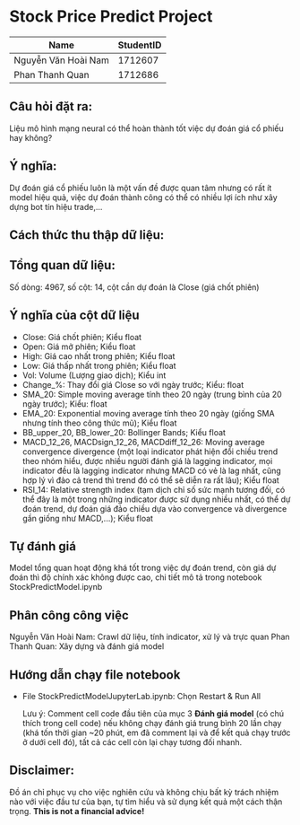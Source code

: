# Stock Price Predict Project
Name | StudentID
--- | ---
Nguyễn Văn Hoài Nam | 1712607
Phan Thanh Quan | 1712686
## Câu hỏi đặt ra:
Liệu mô hình mạng neural có thể hoàn thành tốt việc dự đoán giá cổ phiếu hay không?
## Ý nghĩa:
Dự đoán giá cổ phiếu luôn là một vấn đề được quan tâm nhưng có rất ít model hiệu quả, việc dự đoán thành công có thể có nhiều lợi ích như xây dựng bot tín hiệu trade,...
## Cách thức thu thập dữ liệu:
## Tổng quan dữ liệu:
Số dòng: 4967, số cột: 14, cột cần dự đoán là Close (giá chốt phiên)
## Ý nghĩa của cột dữ liệu
- Close: Giá chốt phiên; Kiểu float
- Open: Giá mở phiên; Kiểu float
- High: Giá cao nhất trong phiên; Kiểu float
- Low: Giá thấp nhất trong phiên; Kiểu float
- Vol: Volume (Lượng giao dịch); Kiểu int
- Change_%: Thay đổi giá Close so với ngày trước; Kiểu: float
- SMA_20: Simple moving average tính theo 20 ngày (trung bình của 20 ngày trước); Kiểu: float
- EMA_20: Exponential moving average tính theo 20 ngày (giống SMA nhưng tính theo công thức mũ); Kiểu float
- BB_upper_20, BB_lower_20: Bollinger Bands; Kiểu float
- MACD_12_26, MACDsign_12_26, MACDdiff_12_26: Moving average convergence divergence (một loại indicator phát hiện đổi chiều trend theo nhóm hiểu, được nhiều người đánh giá là lagging indicator, mọi indicator đều là lagging indicator nhưng MACD có vẻ là lag nhất, cũng hợp lý vì đảo cả trend thì trend đó có thể sẽ diễn ra rất lâu); Kiểu float
- RSI_14: Relative strength index (tạm dịch chỉ số sức mạnh tương đối, có thể đây là một trong những indicator được sử dụng nhiều nhất, có thể dự đoán trend, dự đoán giá đảo chiều dựa vào convergence và divergence gần giống như MACD,...); Kiểu float
## Tự đánh giá
Model tổng quan hoạt động khá tốt trong việc dự đoán trend, còn giá dự đoán thì độ chính xác không được cao, chi tiết mô tả trong notebook StockPredictModel.ipynb
## Phân công công việc
Nguyễn Văn Hoài Nam: Crawl dữ liệu, tính indicator, xử lý và trực quan
Phan Thanh Quan: Xây dựng và đánh giá model
## Hướng dẫn chạy file notebook
- File StockPredictModelJupyterLab.ipynb: Chọn Restart & Run All

  Lưu ý: Comment cell code đầu tiên của mục 3 **Đánh giá model** (có chú thích trong cell code) nếu không chạy đánh giá trung bình 20 lần chạy (khá tốn thời gian ~20 phút, em đã comment lại và để kết quả chạy trước ở dưới cell đó), tất cả các cell còn lại chạy tương đối nhanh.
  
## Disclaimer:
Đồ án chỉ phục vụ cho việc nghiên cứu và không chịu bất kỳ trách nhiệm nào với việc đầu tư của bạn, tự tìm hiểu và sử dụng kết quả một cách thận trọng. **This is not a financial advice!**
